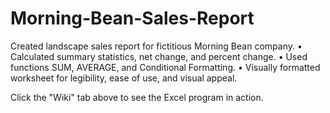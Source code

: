 # Morning-Bean-Sales-Report

Created landscape sales report for fictitious Morning Bean company.
•	Calculated summary statistics, net change, and percent change. 
•	Used functions SUM, AVERAGE, and Conditional Formatting. 
•	Visually formatted worksheet for legibility, ease of use, and visual appeal.

Click the "Wiki" tab above to see the Excel program in action.
